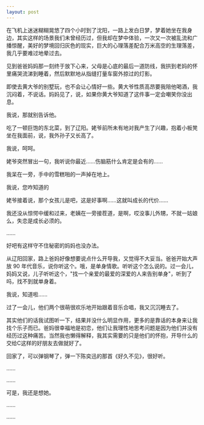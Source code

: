 ```yaml
---
layout: post
---
```


在飞机上迷迷糊糊晃悠了四个小时到了沈阳，一路上发白日梦，梦着她坐在我身边，其实这样的场景我们未曾经历过，但我却在梦中体验，一次又一次被乱流和广播惊醒，美好的梦境回归灰色的现实，巨大的心理落差配合万米高空的生理落差，我几乎要难过地晕过去。

见到爸爸妈妈那一刻终于放下心来，父母是心底的最后一道防线，我拱到老妈的怀里痛哭流涕到睡着，然后默默地从指缝打量车窗外掠过的灯影。

即使去黄大爷的别墅玩，也不会让心情好一些。黄大爷性质高昂要我陪他喝酒，我沉闷着，不说话。妈妈见了，说，如果你黄大爷知道了这件事一定会嘲笑你没出息。

我说，那就别告诉他。

吃了一顿巨饱的东北菜，到了辽阳。姥爷前所未有地对我产生了兴趣，抱着小板凳坐在我面前，说，我外孙子又长高了。

我说，呵呵。

姥爷突然冒出一句，我听说你最近……伤脑筋什么肯定是会有的……

我呆在一旁，手中的雪糕啪的一声掉在地上。

我说，您咋知道的

姥爷接着说，那个女孩儿是吧，这是好事啊……这就叫成长的代价……

我还没从惊愕中缓和过来，老姨在一旁接茬道，是啊，哎没事儿外甥，不就一姑娘么，失恋是成长必须的。

……

好吧有这样守不住秘密的妈妈也没办法。

从辽阳回家，路上爸妈好像想要说点什么开导我，又觉得不大妥当。爸爸开始大声放 90 年代音乐，说你听这个。哦，是单身情歌。听听这个怎么说的。过一会儿，妈妈又说，儿子听听这个，"找一个亲爱的最爱的深爱的人来告别单身"，听到了吗，找不到就单身着。

我说，知道啦……

过了一会儿，他们两个很萌很欢乐地开始跟着音乐合唱，我又沉沉睡去了。

其实他们的话我试图听一下，结果并没什么明显作用，更多的是靠话的本身来让我找个乐子而已。爸妈很幸福地是初恋，他们让我理性地思考问题是因为他们并没有经历过这种痛苦。当然我也懒得解释，我其实需要的只是他们的怀抱，开导什么的交给C这样的好朋友去做就好了。

回家了，可以弹钢琴了，弹一下陈奕迅的那首《好久不见》，很好听。

……

……

可是，我还是想她。

……

……

